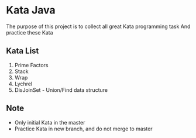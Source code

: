 # Kata Java

The purpose of this project is to collect all great Kata programming task
And practice these Kata

## Kata List

1. Prime Factors
2. Stack
3. Wrap
4. Lychrel
5. DisJoinSet - Union/Find data structure

## Note

* Only initial Kata in the master
* Practice Kata in new branch, and do not merge to master
